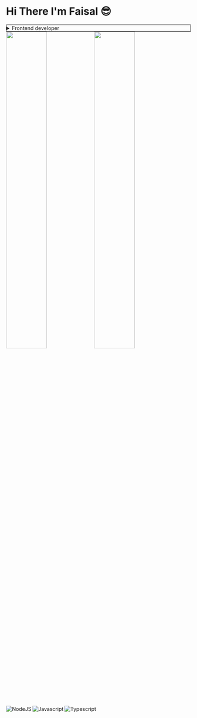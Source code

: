 # Hi There I'm Faisal 😎

<details>
  <summary style="border: 1px solid black;">Frontend developer</summary>
# Welcome to My README

## About Me

Hello there! My name is Faisal, and I'm a bachelor student at Kristiania University College located in oslo. I'm currently working towards my bachelor's degree in Frontend and Mobile Development. I am passionate about creating intuitive and engaging user experiences through web and mobile applications.

## Education

- **Kristiania University College**
  - Degree: Bachelor of Science (BSc) in Frontend and Mobile Development
  - Year: 2024

During my time at Kristiania University College, I have been exposed to a wide range of topics related to frontend and mobile development. This includes mastering HTML, CSS, and JavaScript, as well as diving into modern frameworks and libraries like React with typescript and NodeJS as backend. I have also gained valuable experience in user interface (UI) and user experience (UX) design principles to create seamless and visually appealing interfaces.

## Projects and Experiences

Throughout my studies, I have worked on various projects that have allowed me to apply and enhance my frontend and mobile development skills. Here are some notable projects I have worked on:

- Electric Games: a fullstack website with frontend and backend and a database.
- bookloaning system: a backend application storing books in to the database and retrieve books.

I have also been involved in extracurricular activities and internships challenges where I had the opportunity to take on a challenge from kahoot. These experiences have provided me with a holistic understanding of the frontend and mobile development field.

## Skills

- HTML5, CSS3, JavaScript
- React, React Native
- UI/UX Design
- Responsive Web Design
- Version Control (Git)

## Contact Me

If you have any questions, suggestions, or collaboration opportunities, feel free to reach out to me. I'm always excited to connect with fellow developers and enthusiasts.

- Email: faisal_jobb@outlook.com
- LinkedIn: https://www.linkedin.com/in/faisal-omar-2592a022a/

Thank you for visiting my README, and I look forward to connecting with you!

</details>

<img align='left' width="47%" src="https://github-readme-stats.vercel.app/api?username=faom002&show_icons=true&theme=radical"/>
<img align='left' width="47%"  src="https://github-readme-stats.vercel.app/api/top-langs/?username=faom002&layout=compact"/>
<img align='left' alt="NodeJS"  src="https://img.shields.io/badge/node.js-6DA55F?style=for-the badge&logo=node.js&logoColor=white"/>
<img align='left' alt="Javascript"  src="https://img.shields.io/badge/javascript-%23323330.svg?style=for-the-badge&logo=javascript&logoColor=%23F7DF1E"/>
<img  alt="Typescript"  src="https://img.shields.io/badge/typescript-%23007ACC.svg?style=for-the-badge&logo=typescript&logoColor=white"/>
